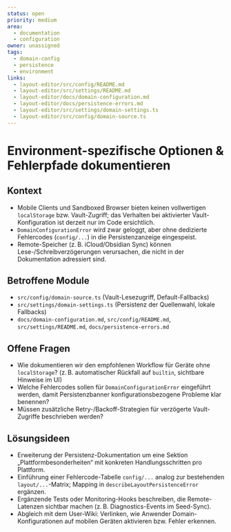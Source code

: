 ```yaml
---
status: open
priority: medium
area:
  - documentation
  - configuration
owner: unassigned
tags:
  - domain-config
  - persistence
  - environment
links:
  - layout-editor/src/config/README.md
  - layout-editor/src/settings/README.md
  - layout-editor/docs/domain-configuration.md
  - layout-editor/docs/persistence-errors.md
  - layout-editor/src/settings/domain-settings.ts
  - layout-editor/src/config/domain-source.ts
---
```


# Environment-spezifische Optionen & Fehlerpfade dokumentieren

## Kontext
- Mobile Clients und Sandboxed Browser bieten keinen vollwertigen `localStorage` bzw. Vault-Zugriff; das Verhalten bei aktivierter Vault-Konfiguration ist derzeit nur im Code ersichtlich.
- `DomainConfigurationError` wird zwar geloggt, aber ohne dedizierte Fehlercodes (`config/...`) in die Persistenzanzeige eingespeist.
- Remote-Speicher (z. B. iCloud/Obsidian Sync) können Lese-/Schreibverzögerungen verursachen, die nicht in der Dokumentation adressiert sind.

## Betroffene Module
- `src/config/domain-source.ts` (Vault-Lesezugriff, Default-Fallbacks)
- `src/settings/domain-settings.ts` (Persistenz der Quellenwahl, lokale Fallbacks)
- `docs/domain-configuration.md`, `src/config/README.md`, `src/settings/README.md`, `docs/persistence-errors.md`

## Offene Fragen
- Wie dokumentieren wir den empfohlenen Workflow für Geräte ohne `localStorage`? (z. B. automatischer Rückfall auf `builtin`, sichtbare Hinweise im UI)
- Welche Fehlercodes sollen für `DomainConfigurationError` eingeführt werden, damit Persistenzbanner konfigurationsbezogene Probleme klar benennen?
- Müssen zusätzliche Retry-/Backoff-Strategien für verzögerte Vault-Zugriffe beschrieben werden?

## Lösungsideen
- Erweiterung der Persistenz-Dokumentation um eine Sektion „Plattformbesonderheiten“ mit konkreten Handlungsschritten pro Plattform.
- Einführung einer Fehlercode-Tabelle `config/...` analog zur bestehenden `layout/...`-Matrix; Mapping in `describeLayoutPersistenceError` ergänzen.
- Ergänzende Tests oder Monitoring-Hooks beschreiben, die Remote-Latenzen sichtbar machen (z. B. Diagnostics-Events im Seed-Sync).
- Abgleich mit dem User-Wiki: Verlinken, wie Anwender Domain-Konfigurationen auf mobilen Geräten aktivieren bzw. Fehler erkennen.
